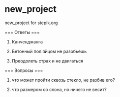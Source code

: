 # new_project
new_project for stepik.org

=== Ответы ===

1) Канченджанга

2) Бетонный пол яйцом не разобьёшь

3) Преодолеть страх и не двигаться

=== Вопросы ===

1) что может пройти сквозь стекло, не разбив его?

2) что размером со слона, но ничего не весит?
